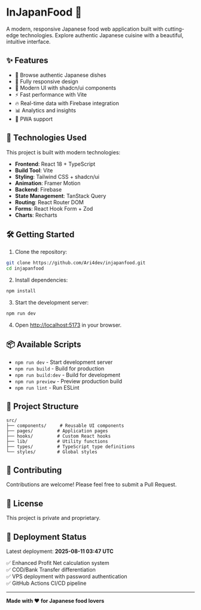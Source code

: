 # InJapanFood 🍱

A modern, responsive Japanese food web application built with cutting-edge technologies. Explore authentic Japanese cuisine with a beautiful, intuitive interface.

## ✨ Features

- 🍜 Browse authentic Japanese dishes
- 📱 Fully responsive design
- 🎨 Modern UI with shadcn/ui components
- ⚡ Fast performance with Vite
- 🔥 Real-time data with Firebase integration
- 📊 Analytics and insights
- 🎯 PWA support

## 🚀 Technologies Used

This project is built with modern technologies:

- **Frontend**: React 18 + TypeScript
- **Build Tool**: Vite
- **Styling**: Tailwind CSS + shadcn/ui
- **Animation**: Framer Motion
- **Backend**: Firebase
- **State Management**: TanStack Query
- **Routing**: React Router DOM
- **Forms**: React Hook Form + Zod
- **Charts**: Recharts

## 🛠️ Getting Started

1. Clone the repository:
```bash
git clone https://github.com/Ari4dev/injapanfood.git
cd injapanfood
```

2. Install dependencies:
```bash
npm install
```

3. Start the development server:
```bash
npm run dev
```

4. Open [http://localhost:5173](http://localhost:5173) in your browser.

## 📦 Available Scripts

- `npm run dev` - Start development server
- `npm run build` - Build for production
- `npm run build:dev` - Build for development
- `npm run preview` - Preview production build
- `npm run lint` - Run ESLint

## 🎯 Project Structure

```
src/
├── components/     # Reusable UI components
├── pages/         # Application pages
├── hooks/         # Custom React hooks
├── lib/           # Utility functions
├── types/         # TypeScript type definitions
└── styles/        # Global styles
```

## 🤝 Contributing

Contributions are welcome! Please feel free to submit a Pull Request.

## 📄 License

This project is private and proprietary.

## 🚀 Deployment Status

Latest deployment: **2025-08-11 03:47 UTC**

✅ Enhanced Profit Net calculation system  
✅ COD/Bank Transfer differentiation  
✅ VPS deployment with password authentication  
✅ GitHub Actions CI/CD pipeline  

---

**Made with ❤️ for Japanese food lovers**

